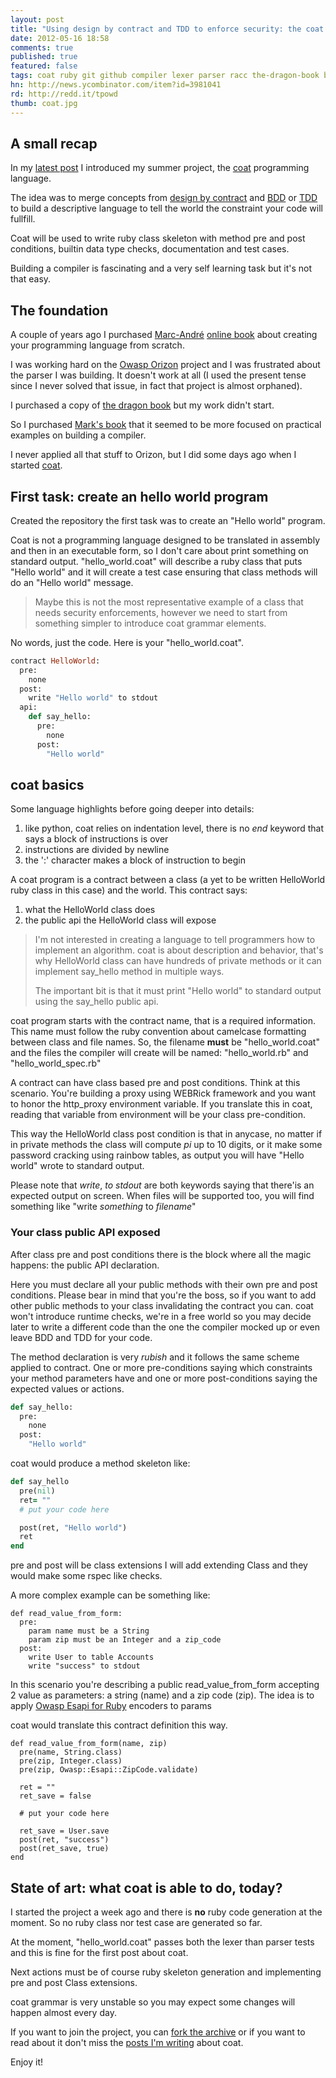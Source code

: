 ```yaml
---
layout: post
title: "Using design by contract and TDD to enforce security: the coat project"
date: 2012-05-16 18:58
comments: true
published: true
featured: false
tags: coat ruby git github compiler lexer parser racc the-dragon-book builders tdd bdd design-by-contract
hn: http://news.ycombinator.com/item?id=3981041
rd: http://redd.it/tpowd
thumb: coat.jpg
---
```


## A small recap

In my [latest post](http://armoredcode.com/blog/is-by-design-by-contract-the-solution-for-safe-coding)
I introduced my summer project, the [coat](https://github.com/thesp0nge)
programming language.

The idea was to merge concepts from [design by contract](http://en.wikipedia.org/wiki/Design_by_contract) and
[BDD](http://en.wikipedia.org/wiki/Behavior_Driven_Development) or
[TDD](http://en.wikipedia.org/wiki/Test-driven_development) to build a
descriptive language to tell the world the constraint your code will fullfill.

Coat will be used to write ruby class skeleton with method pre and post
conditions, builtin data type checks, documentation and test cases.

Building a compiler is fascinating and a very self learning task but it's not that easy.

<!-- more -->

## The foundation

A couple of years ago I purchased [Marc-André](http://macournoyer.com/) 
[online book](http://createyourproglang.com/) about creating your programming
language from scratch.

I was working hard on the [Owasp Orizon](http://www.owasp.org/index.php/The_Owasp_Orizon_Framework) project and
I was frustrated about the parser I was building. It doesn't work at all (I
used the present tense since I never solved that issue, in fact that project is
almost orphaned).

I purchased a copy of [the dragon book](http://en.wikipedia.org/wiki/Compilers:_Principles,_Techniques,_and_Tools#Second_edition)
but my work didn't start.

So I purchased [Mark's book](http://createyourproglang.com/) that it seemed to
be more focused on practical examples on building a compiler.

I never applied all that stuff to Orizon, but I did some days ago when I started [coat](http://github.com/thesp0nge/coat).

## First task: create an hello world program

Created the repository the first task was to create an "Hello world" program. 

Coat is not a programming language designed to be translated in assembly and
then in an executable form, so I don't care about print something on standard
output. "hello\_world.coat" will describe a ruby class that puts "Hello world"
and it will create a test case ensuring that class methods will do an "Hello
world" message.

> Maybe this is not the most representative example of a class that needs
> security enforcements, however we need to start from something simpler to
> introduce coat grammar elements.

No words, just the code. Here is your "hello\_world.coat".

``` ruby
contract HelloWorld:
  pre:
    none
  post:
    write "Hello world" to stdout
  api:
    def say_hello:
      pre:
        none
      post:
        "Hello world"
``` 

## coat basics

Some language highlights before going deeper into details:

1. like python, coat relies on indentation level, there is no _end_ keyword
   that says a block of instructions is over
2. instructions are divided by newline
3. the ':' character makes a block of instruction to begin

A coat program is a contract between a class (a yet to be written HelloWorld
ruby class in this case) and the world. This contract says:

1. what the HelloWorld class does
2. the public api the HelloWorld class will expose

> I'm not interested in creating a language to tell programmers how to
> implement an algorithm. coat is about description and behavior, that's why
> HelloWorld class can have hundreds of private methods or it can implement
> say\_hello method in multiple ways. 
>
> The important bit is that it must print "Hello world" to standard output
> using the say_hello public api.

coat program starts with the contract name, that is a required information. 
This name must follow the ruby convention about camelcase formatting between
class and file names. 
So, the filename **must** be "hello\_world.coat" and the files the compiler
will create will be named: "hello\_world.rb" and "hello\_world\_spec.rb"

A contract can have class based pre and post conditions. 
Think at this scenario. You're building a proxy using WEBRick framework and you
want to honor the http\_proxy environment variable. 
If you translate this in coat, reading that variable from environment will be
your class pre-condition.

This way the HelloWorld class post condition is that in anycase, no matter if
in private methods the class will compute _pi_ up to 10 digits, or it make some
password cracking using rainbow tables, as output you will have "Hello world"
wrote to standard output.

Please note that _write_, _to stdout_ are both keywords saying that there'is an
expected output on screen. When files will be supported too, you will find
something like "write _something_ to _filename_"

### Your class public API exposed

After class pre and post conditions there is the block where all the magic
happens: the public API declaration.

Here you must declare all your public methods with their own pre and post conditions.
Please bear in mind that you're the boss, so if you want to add other public
methods to your class invalidating the contract you can. coat won't introduce
runtime checks, we're in a free world so you may decide later to write a
different code than the one the compiler mocked up or even leave BDD and TDD
for your code.

The method declaration is very _rubish_ and it follows the same scheme applied
to contract. One or more pre-conditions saying which constraints your method
parameters have and one or more post-conditions saying the expected values or
actions.

``` ruby
def say_hello:
  pre:
    none
  post:
    "Hello world"
``` 

coat would produce a method skeleton like:

``` ruby
def say_hello
  pre(nil)
  ret= "" 
  # put your code here

  post(ret, "Hello world")
  ret
end
``` 

pre and post will be class extensions I will add extending Class and they would
make some rspec like checks.

A more complex example can be something like:

``` 
def read_value_from_form:
  pre:
    param name must be a String
    param zip must be an Integer and a zip_code
  post:
    write User to table Accounts
    write "success" to stdout
``` 

In this scenario you're describing a public read\_value\_from\_form accepting 2
value as parameters: a string (name) and a zip code (zip). The idea is to apply
[Owasp Esapi for Ruby](https://www.owasp.org/index.php/Projects/Owasp_Esapi_Ruby) encoders to
params

coat would translate this contract definition this way.

```
def read_value_from_form(name, zip)
  pre(name, String.class)
  pre(zip, Integer.class)
  pre(zip, Owasp::Esapi::ZipCode.validate)

  ret = ""
  ret_save = false

  # put your code here

  ret_save = User.save
  post(ret, "success")
  post(ret_save, true)
end 
```

## State of art: what coat is able to do, today?

I started the project a week ago and there is **no** ruby code generation at
the moment. 
So no ruby class nor test case are generated so far.

At the moment, "hello\_world.coat" passes both the lexer than parser tests and
this is fine for the first post about coat.

Next actions must be of course ruby skeleton generation and implementing pre
and post Class extensions.

coat grammar is very unstable so you may expect some changes will happen almost
every day.

If you want to join the project, you can [fork the archive](http://github.com/thesp0nge/coat) 
or if you want to read about it don't miss the [posts I'm writing](/http://armoredcode.com/blog/categories/coat/) 
about coat.

Enjoy it!

